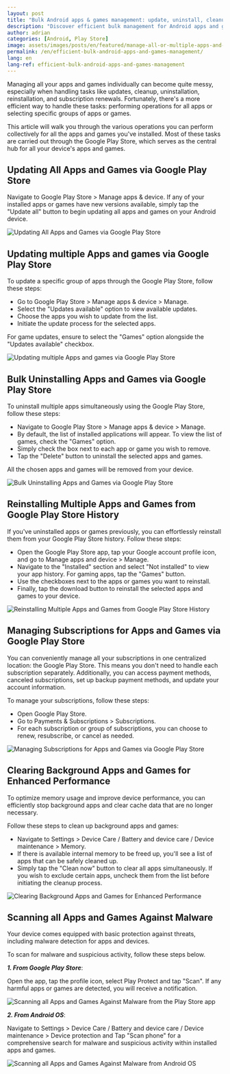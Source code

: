 ```yaml
---
layout: post
title: "Bulk Android apps & games management: update, uninstall, cleanup and virus scan at once"
description: "Discover efficient bulk management for Android apps and games. Update, uninstall, reinstall, virus scan, cleanup and more—all in one place."
author: adrian
categories: [Android, Play Store]
image: assets/images/posts/en/featured/manage-all-or-multiple-apps-and-games-at-once.webp
permalink: /en/efficient-bulk-android-apps-and-games-management/
lang: en
lang-ref: efficient-bulk-android-apps-and-games-management
---
```



Managing all your apps and games individually can become quite messy, especially when handling tasks like updates, cleanup, uninstallation, reinstallation, and subscription renewals. Fortunately, there's a more efficient way to handle these tasks: performing operations for all apps or selecting specific groups of apps or games.

This article will walk you through the various operations you can perform collectively for all the apps and games you've installed. Most of these tasks are carried out through the Google Play Store, which serves as the central hub for all your device's apps and games.

## Updating All Apps and Games via Google Play Store

Navigate to Google Play Store > Manage apps & device. If any of your installed apps or games have new versions available, simply tap the "Update all" button to begin updating all apps and games on your Android device.

<img alt="Updating All Apps and Games via Google Play Store" title="Updating All Apps and Games via Google Play Store" loading="lazy" class="article-image medium-width-img" src="{{site.baseurl}}/assets/images/posts/en/android-apps-and-games-management/update-all-apps-and-games-from-play-store.jpg">

## Updating multiple Apps and games via Google Play Store

To update a specific group of apps through the Google Play Store, follow these steps:
- Go to Google Play Store > Manage apps & device > Manage.
- Select the "Updates available" option to view available updates.
- Choose the apps you wish to update from the list.
- Initiate the update process for the selected apps.

For game updates, ensure to select the "Games" option alongside the "Updates available" checkbox.

<img alt="Updating multiple Apps and games via Google Play Store" title="Updating multiple Apps and games via Google Play Store" loading="lazy" class="article-image medium-width-img" src="{{site.baseurl}}/assets/images/posts/en/android-apps-and-games-management/update-multiple-apps-and-games-at-once-from-play-store.jpg">

## Bulk Uninstalling Apps and Games via Google Play Store

To uninstall multiple apps simultaneously using the Google Play Store, follow these steps:
- Navigate to Google Play Store > Manage apps & device > Manage.
- By default, the list of installed applications will appear. To view the list of games, check the "Games" option.
- Simply check the box next to each app or game you wish to remove.
- Tap the "Delete" button to uninstall the selected apps and games.

All the chosen apps and games will be removed from your device.

<img alt="Bulk Uninstalling Apps and Games via Google Play Store" title="Bulk Uninstalling Apps and Games via Google Play Store" loading="lazy" class="article-image medium-width-img" src="{{site.baseurl}}/assets/images/posts/en/android-apps-and-games-management/uninstall-multiple-apps-and-games-at-once-from-play-store.jpg">

## Reinstalling Multiple Apps and Games from Google Play Store History

If you've uninstalled apps or games previously, you can effortlessly reinstall them from your Google Play Store history. Follow these steps:
- Open the Google Play Store app, tap your Google account profile icon, and go to Manage apps and device > Manage.
- Navigate to the "Installed" section and select "Not installed" to view your app history. For gaming apps, tap the "Games" button.
- Use the checkboxes next to the apps or games you want to reinstall.
- Finally, tap the download button to reinstall the selected apps and games to your device.

<img alt="Reinstalling Multiple Apps and Games from Google Play Store History" title="Reinstalling Multiple Apps and Games from Google Play Store History" loading="lazy" class="article-image medium-width-img" src="{{site.baseurl}}/assets/images/posts/en/android-apps-and-games-management/reinstall-multiple-apps-and-games-at-once-from-play-store.jpg">

## Managing Subscriptions for Apps and Games via Google Play Store

You can conveniently manage all your subscriptions in one centralized location: the Google Play Store. This means you don't need to handle each subscription separately. Additionally, you can access payment methods, canceled subscriptions, set up backup payment methods, and update your account information.

To manage your subscriptions, follow these steps:
- Open Google Play Store.
- Go to Payments & Subscriptions > Subscriptions.
- For each subscription or group of subscriptions, you can choose to renew, resubscribe, or cancel as needed.

<img alt="Managing Subscriptions for Apps and Games via Google Play Store" title="Managing Subscriptions for Apps and Games via Google Play Store" loading="lazy" class="article-image medium-width-img" src="{{site.baseurl}}/assets/images/posts/en/android-apps-and-games-management/apps-and-games-subscriptions-management-from-play-store.jpg">

## Clearing Background Apps and Games for Enhanced Performance

To optimize memory usage and improve device performance, you can efficiently stop background apps and clear cache data that are no longer necessary.

Follow these steps to clean up background apps and games:
- Navigate to Settings > Device Care / Battery and device care / Device maintenance > Memory.
- If there is available internal memory to be freed up, you'll see a list of apps that can be safely cleaned up.
- Simply tap the "Clean now" button to clear all apps simultaneously. If you wish to exclude certain apps, uncheck them from the list before initiating the cleanup process.

<img alt="Clearing Background Apps and Games for Enhanced Performance" title="Clearing Background Apps and Games for Enhanced Performance" loading="lazy" class="article-image medium-width-img" src="{{site.baseurl}}/assets/images/posts/en/android-apps-and-games-management/apps-and-games-memory-cleanup.jpg">

## Scanning all Apps and Games Against Malware

Your device comes equipped with basic protection against threats, including malware detection for apps and devices.

To scan for malware and suspicious activity, follow these steps below.

***1. From Google Play Store***:

Open the app, tap the profile icon, select Play Protect and tap "Scan". If any harmful apps or games are detected, you will receive a notification.

<img alt="Scanning all Apps and Games Against Malware from the Play Store app" title="Scanning all Apps and Games Against Malware from the Play Store app" loading="lazy" class="article-image medium-width-img" src="{{site.baseurl}}/assets/images/posts/en/android-apps-and-games-management/apps-and-games-virus-scan-from-play-store.jpg">

***2. From Android OS***:

Navigate to Settings > Device Care / Battery and device care / Device maintenance > Device protection and Tap "Scan phone" for a comprehensive search for malware and suspicious activity within installed apps and games.

<img alt="Scanning all Apps and Games Against Malware from Android OS" title="Scanning all Apps and Games Against Malware from Android OS" loading="lazy" class="article-image medium-width-img" src="{{site.baseurl}}/assets/images/posts/en/android-apps-and-games-management/apps-and-games-virus-scan-from-android.jpg">